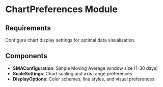 # ChartPreferences Module

## Requirements
Configure chart display settings for optimal data visualization.

## Components
- **SMAConfiguration**: Simple Moving Average window size (1-30 days)
- **ScaleSettings**: Chart scaling and axis range preferences
- **DisplayOptions**: Color schemes, line styles, and visual preferences